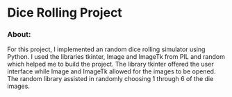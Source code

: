 # Dice Rolling Project
### About: 

For this project, I implemented an random dice rolling simulator using Python. I used the libraries tkinter, Image and ImageTk from PIL and random which helped me to build the project. The library tkinter offered the user interface while Image and ImageTk allowed for the images to be opened. The random library assisted in randomly choosing 1 through 6 of the die images.

